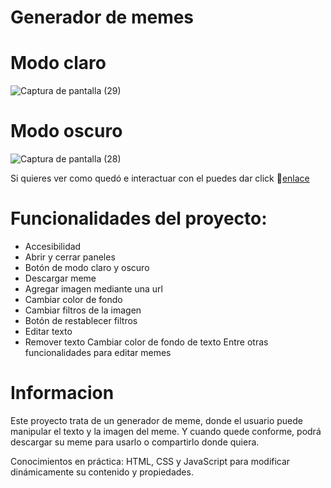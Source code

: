 # Generador de memes 

# Modo claro
![Captura de pantalla (29)](https://github.com/maribelcongo/poyecto2/assets/123903736/29744554-eb54-4e4d-88f3-5a4dfa4e5d36)

# Modo oscuro
![Captura de pantalla (28)](https://github.com/maribelcongo/poyecto2/assets/123903736/151ffd08-0dc5-4d30-ad21-70735897f828)


Si quieres ver como quedó e interactuar con el  puedes dar click 💓[enlace](https://maribelcongo.github.io/poyecto2 )



# Funcionalidades del proyecto:

* Accesibilidad
* Abrir y cerrar paneles
* Botón de modo claro y oscuro
* Descargar meme
* Agregar imagen mediante una url
* Cambiar color de fondo
* Cambiar filtros de la imagen
* Botón de restablecer filtros
* Editar texto
* Remover texto
Cambiar color de fondo de texto
Entre otras funcionalidades para editar memes

# Informacion 

Este proyecto trata de un generador de meme, donde el usuario puede manipular el texto y la imagen del meme. Y cuando quede conforme, podrá descargar su meme para usarlo o compartirlo donde quiera.

Conocimientos en práctica: HTML, CSS y JavaScript para modificar dinámicamente su contenido y propiedades.
